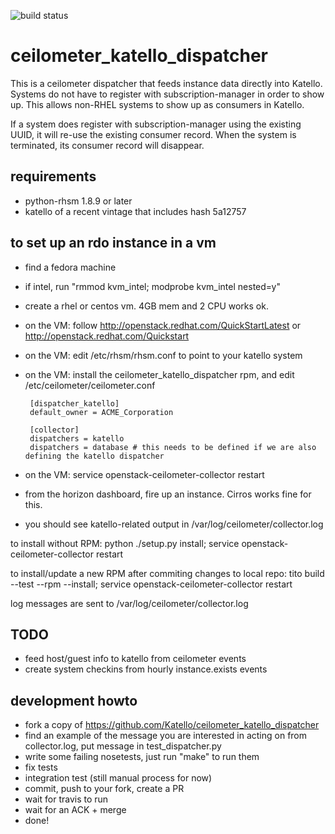 ![build status](https://travis-ci.org/Katello/ceilometer_katello_dispatcher.png?branch=master)

ceilometer_katello_dispatcher
=============================

This is a ceilometer dispatcher that feeds instance data directly into Katello. Systems do not have to register with subscription-manager in order to show up. This allows non-RHEL systems to show up as consumers in Katello.

If a system does register with subscription-manager using the existing UUID, it will re-use the existing consumer record. When the system is terminated, its consumer record will disappear.

requirements
------------
* python-rhsm 1.8.9 or later
* katello of a recent vintage that includes hash 5a12757


to set up an rdo instance in a vm
---------------------------------

 * find a fedora machine
 * if intel, run "rmmod kvm_intel; modprobe kvm_intel nested=y"
 * create a rhel or centos vm. 4GB mem and 2 CPU works ok.
 * on the VM: follow http://openstack.redhat.com/QuickStartLatest or http://openstack.redhat.com/Quickstart
 * on the VM: edit /etc/rhsm/rhsm.conf to point to your katello system
 * on the VM: install the ceilometer_katello_dispatcher rpm, and edit /etc/ceilometer/ceilometer.conf

        [dispatcher_katello]
        default_owner = ACME_Corporation

        [collector]
        dispatchers = katello 
        dispatchers = database # this needs to be defined if we are also defining the katello dispatcher

 * on the VM: service openstack-ceilometer-collector restart
 * from the horizon dashboard, fire up an instance. Cirros works fine for this.
 * you should see katello-related output in /var/log/ceilometer/collector.log

to install without RPM: python ./setup.py install; service openstack-ceilometer-collector restart

to install/update a new RPM after commiting changes to local repo: tito build --test --rpm --install; service openstack-ceilometer-collector restart

log messages are sent to /var/log/ceilometer/collector.log

TODO
----

 * feed host/guest info to katello from ceilometer events
 * create system checkins from hourly instance.exists events

development howto
-----------------

 * fork a copy of https://github.com/Katello/ceilometer_katello_dispatcher
 * find an example of the message you are interested in acting on from collector.log, put message in test_dispatcher.py
 * write some failing nosetests, just run "make" to run them
 * fix tests
 * integration test (still manual process for now)
 * commit, push to your fork, create a PR
 * wait for travis to run
 * wait for an ACK + merge
 * done!
